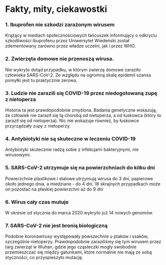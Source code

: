 # Fakty, mity, ciekawostki
<!-- ### 1. Maseczka ochronna nie chroni przed zarażeniem drogą kropelkową 
Wirus ten jest tak mały, że bez problemu przelatuje przez standarową maseczkę ochronną (na końcówce igły może zmieścić się ponad 100 milionów wirusów).Maseczka jednak zapobiega zarażaniu ludzi dookoła. W przypadku kaszlnięcia, osoba zarażona wyprowadza do powietrza nawet kilka miliardów wirusów, a maseczka zapobiega rozprzestrzenianiu się ich w powietrzu. Istnieją maseczki, które są w stanie zatrzymać wirusa, jednak zaleca się ich nie kupować, ze względu na konieczność ochrony za ich pomocą między innymi służby medycznej.  -->
### 1. Ibuprofen nie szkodzi zarażonym wirusem
Krążący w mediach społecznościowych łańcuszek informujący o odkryciu szkodliwości ibuprofenu przez Uniwersytet Wiedeński został zdementowany zarówno przez władze uczelni, jak i przez WHO. 


### 2. Zwierzęta domowe nie przenoszą wirusa.
Nie wykryto dotąd przypadku, w którym zwierzę domowe zaraziło człowieka SARS-CoV-2. Ze względu na ogromną skalę epidemii szansa pomyłki jest tu praktycznie zerowa.

### 3. Ludzie nie zarazili się COVID-19 przez niedogotowaną zupę z nietoperza
Historia ta jest prawdopodobnie zmyślona. Badania genetyczne wskazują, że człowiek nie zaraził się tą chorobą od nietoperza, a od łuskowca (który to zaraził się od nietoperza). Nic nie wskazuje również, by łuskowce przyrządzały zupy z nietoperzy.

### 4. Antybiotyki nie są skuteczne w leczeniu COVID-19
Antybiotyki skutecznie radzą sobie z infekcjami bakteryjnymi, nie wirusowymi.

### 5. SARS-CoV-2 utrzymuje się na powierzchniach do kilku dni
Powierzchnie plastikowe i stalowe utrzymują wirusa do 3 dni, papierowe około jednego dnia, a miedziane - do 4 dni. W skrajnych przypadkach może on pozostać na płaskiej powierzchni aż do 9 dni

### 6. Wirus cały czas mutuje
 W okresie od stycznia do marca 2020 wykryto już 14 nowych genomów. 

### 7. SARS-CoV-2 nie jest bronią biologiczną
Podobne koronawirusy występowały powszechnie u ptaków i ssaków, szczególnie nietoperzy. Prawdopodobnie zaraziliśmy się tym wirusem przez targ zwierząt w Wuhan, gdzie jego cząsteczki mogły swobodnie przemieszczać się między gatunkami, które normalnie nie mają ze sobą styczności, co przyspieszyło mutację. 





